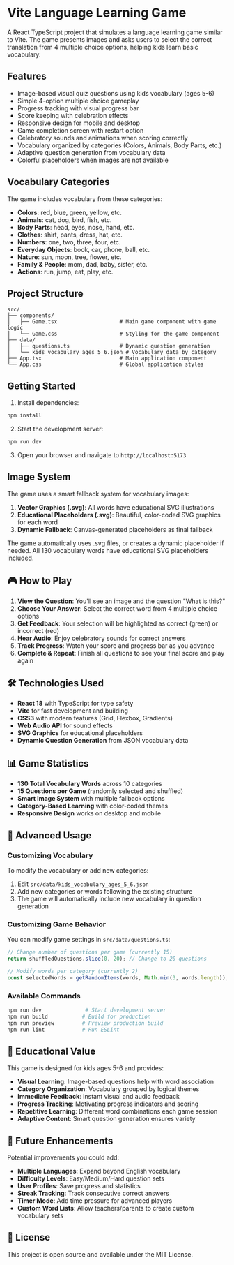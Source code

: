 # Vite Language Learning Game

A React TypeScript project that simulates a language learning game similar to Vite. The game presents images and asks users to select the correct translation from 4 multiple choice options, helping kids learn basic vocabulary.

## Features

- Image-based visual quiz questions using kids vocabulary (ages 5-6)
- Simple 4-option multiple choice gameplay
- Progress tracking with visual progress bar
- Score keeping with celebration effects
- Responsive design for mobile and desktop
- Game completion screen with restart option
- Celebratory sounds and animations when scoring correctly
- Vocabulary organized by categories (Colors, Animals, Body Parts, etc.)
- Adaptive question generation from vocabulary data
- Colorful placeholders when images are not available

## Vocabulary Categories

The game includes vocabulary from these categories:

- **Colors**: red, blue, green, yellow, etc.
- **Animals**: cat, dog, bird, fish, etc.
- **Body Parts**: head, eyes, nose, hand, etc.
- **Clothes**: shirt, pants, dress, hat, etc.
- **Numbers**: one, two, three, four, etc.
- **Everyday Objects**: book, car, phone, ball, etc.
- **Nature**: sun, moon, tree, flower, etc.
- **Family & People**: mom, dad, baby, sister, etc.
- **Actions**: run, jump, eat, play, etc.

## Project Structure

```
src/
├── components/
│   ├── Game.tsx                    # Main game component with game logic
│   └── Game.css                    # Styling for the game component
├── data/
│   ├── questions.ts                # Dynamic question generation
│   └── kids_vocabulary_ages_5_6.json # Vocabulary data by category
├── App.tsx                         # Main application component
└── App.css                         # Global application styles
```

## Getting Started

1. Install dependencies:

```bash
npm install
```

2. Start the development server:

```bash
npm run dev
```

3. Open your browser and navigate to `http://localhost:5173`

## Image System

The game uses a smart fallback system for vocabulary images:

1. **Vector Graphics (.svg)**: All words have educational SVG illustrations
2. **Educational Placeholders (.svg)**: Beautiful, color-coded SVG graphics for each word
3. **Dynamic Fallback**: Canvas-generated placeholders as final fallback

The game automatically uses .svg files, or creates a dynamic placeholder if needed. All 130 vocabulary words have educational SVG placeholders included.

## 🎮 How to Play

1. **View the Question**: You'll see an image and the question "What is this?"
2. **Choose Your Answer**: Select the correct word from 4 multiple choice options
3. **Get Feedback**: Your selection will be highlighted as correct (green) or incorrect (red)
4. **Hear Audio**: Enjoy celebratory sounds for correct answers
5. **Track Progress**: Watch your score and progress bar as you advance
6. **Complete & Repeat**: Finish all questions to see your final score and play again

## 🛠 Technologies Used

- **React 18** with TypeScript for type safety
- **Vite** for fast development and building
- **CSS3** with modern features (Grid, Flexbox, Gradients)
- **Web Audio API** for sound effects
- **SVG Graphics** for educational placeholders
- **Dynamic Question Generation** from JSON vocabulary data

## 📊 Game Statistics

- **130 Total Vocabulary Words** across 10 categories
- **15 Questions per Game** (randomly selected and shuffled)
- **Smart Image System** with multiple fallback options
- **Category-Based Learning** with color-coded themes
- **Responsive Design** works on desktop and mobile

## 🔧 Advanced Usage

### Customizing Vocabulary

To modify the vocabulary or add new categories:

1. Edit `src/data/kids_vocabulary_ages_5_6.json`
2. Add new categories or words following the existing structure
3. The game will automatically include new vocabulary in question generation

### Customizing Game Behavior

You can modify game settings in `src/data/questions.ts`:

```typescript
// Change number of questions per game (currently 15)
return shuffledQuestions.slice(0, 20); // Change to 20 questions

// Modify words per category (currently 2)
const selectedWords = getRandomItems(words, Math.min(3, words.length)); // Change to 3
```

### Available Commands

```bash
npm run dev              # Start development server
npm run build           # Build for production
npm run preview         # Preview production build
npm run lint            # Run ESLint
```

## 🎯 Educational Value

This game is designed for kids ages 5-6 and provides:

- **Visual Learning**: Image-based questions help with word association
- **Category Organization**: Vocabulary grouped by logical themes
- **Immediate Feedback**: Instant visual and audio feedback
- **Progress Tracking**: Motivating progress indicators and scoring
- **Repetitive Learning**: Different word combinations each game session
- **Adaptive Content**: Smart question generation ensures variety

## 🌟 Future Enhancements

Potential improvements you could add:

- **Multiple Languages**: Expand beyond English vocabulary
- **Difficulty Levels**: Easy/Medium/Hard question sets
- **User Profiles**: Save progress and statistics
- **Streak Tracking**: Track consecutive correct answers
- **Timer Mode**: Add time pressure for advanced players
- **Custom Word Lists**: Allow teachers/parents to create custom vocabulary sets

## 📝 License

This project is open source and available under the MIT License.
